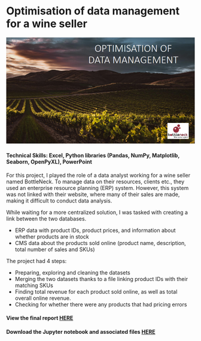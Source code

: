# Optimisation of data management for a wine seller
![Wine sales analysis cover page](../images_english/P5.png)
#### Technical Skills: Excel, Python libraries (Pandas, NumPy, Matplotlib, Seaborn, OpenPyXL), PowerPoint

For this project, I played the role of a data analyst working for a wine seller named BottleNeck. To manage data on their resources, clients etc., they used an enterprise resource planning (ERP) system. However, this system was not linked with their website, where many of their sales are made, making it difficult to conduct data analysis.

While waiting for a more centralized solution, I was tasked with creating a link between the two databases.
- ERP data with product IDs, product prices, and information about whether products are in stock
- CMS data about the products sold online (product name, description, total number of sales and SKUs)

The project had 4 steps:
- Preparing, exploring and cleaning the datasets
- Merging the two datasets thanks to a file linking product IDs with their matching SKUs
- Finding total revenue for each product sold online, as well as total overall online revenue.
- Checking for whether there were any products that had pricing errors

#### View the final report [HERE](https://flossytoo.github.io/portfolio/Project_5/wine_sales.pdf)

#### Download the Jupyter notebook and associated files [HERE](https://flossytoo.github.io/portfolio/Project_5/Jupyter.zip)
